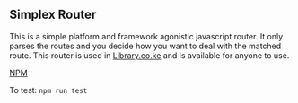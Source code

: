 ## Simplex Router
This is a simple platform and framework agonistic javascript router.
It only parses the routes and you decide how you want to deal with the matched route.
This router is used in [Library.co.ke](https://library.co.ke/) and is available for anyone to use.

[NPM](https://www.npmjs.com/package/simplex-router)

To test: `npm run test`